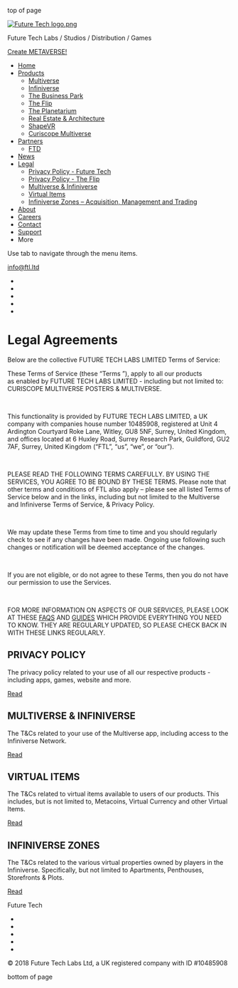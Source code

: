 top of page

[![Future Tech logo.png](https://static.wixstatic.com/media/bea093_38a597ef6a344e90ba7e9d7f5026a0ee~mv2.png/v1/fill/w_79,h_40,al_c,q_85,usm_0.66_1.00_0.01,enc_auto/Future%20Tech%20logo.png)](https://www.ftl.ltd/)

Future Tech Labs / Studios / Distribution / Games

[Create METAVERSE!](https://multiverseonline.io/createdomain)

* [Home](https://www.ftl.ltd/)
* [Products](https://www.ftl.ltd/products)
    * [Multiverse](https://www.ftl.ltd/multiverse)
    * [Infiniverse](https://www.ftl.ltd/infiniverse)
    * [The Business Park](https://www.ftl.ltd/businesspark)
    * [The Flip](https://www.ftl.ltd/theflip)
    * [The Planetarium](https://www.ftl.ltd/planetarium)
    * [Real Estate & Architecture](https://www.ftl.ltd/rea)
    * [ShapeVR](https://www.ftl.ltd/shapevr)
    * [Curiscope Multiverse](https://www.ftl.ltd/curiscopemv)
* [Partners](https://www.ftl.ltd/partnerships)
    * [FTD](https://www.ftl.ltd/ftd)
* [News](https://www.ftl.ltd/news)
* [Legal](https://www.ftl.ltd/legal)
    * [Privacy Policy - Future Tech](https://www.ftl.ltd/privacy-policy-ftl)
    * [Privacy Policy - The Flip](https://www.ftl.ltd/privacy-policy-the-flip)
    * [Multiverse & Infiniverse](https://www.ftl.ltd/legal-multiverse-and-infiniverse)
    * [Virtual Items](https://www.ftl.ltd/legal-virtual-items)
    * [Infiniverse Zones – Acquisition, Management and Trading](https://www.ftl.ltd/legal-infiniverse-zones)
* [About](https://www.ftl.ltd/about)
* [Careers](https://www.ftl.ltd/careers)
* [Contact](https://www.ftl.ltd/contact)
* [Support](https://www.ftl.ltd/support)
* More
    

Use tab to navigate through the menu items.

[info@ftl.ltd](mailto:info@ftl.ltd)

* [](https://www.linkedin.com/company/future-tech-labs-ltd/)
* [](https://discord.gg/ppNYA3fAke)
* [](https://www.youtube.com/channel/UCNEgOldaXgMRAl4kv7MVrxw)
* [](https://www.facebook.com/MultiverseFTL)
* [](https://twitter.com/Multiverse_FTL)

Legal Agreements
================

Below are the collective FUTURE TECH LABS LIMITED Terms of Service:

These Terms of Service (these “Terms ”), apply to all our products as enabled by FUTURE TECH LABS LIMITED - including but not limited to: CURISCOPE MULTIVERSE POSTERS & MULTIVERSE.

​

This functionality is provided by FUTURE TECH LABS LIMITED, a UK company with companies house number 10485908, registered at Unit 4 Ardington Courtyard Roke Lane, Witley, GU8 5NF, Surrey, United Kingdom, and offices located at 6 Huxley Road, Surrey Research Park, Guildford, GU2 7AF, Surrey, United Kingdom (“FTL”, “us”, “we”, or “our”).

​

PLEASE READ THE FOLLOWING TERMS CAREFULLY. BY USING THE SERVICES, YOU AGREE TO BE BOUND BY THESE TERMS. Please note that other terms and conditions of FTL also apply – please see all listed Terms of Service below and in the links, including but not limited to the Multiverse and Infiniverse Terms of Service, & Privacy Policy.

​

We may update these Terms from time to time and you should regularly check to see if any changes have been made. Ongoing use following such changes or notification will be deemed acceptance of the changes.

​

If you are not eligible, or do not agree to these Terms, then you do not have our permission to use the Services.

​

FOR MORE INFORMATION ON ASPECTS OF OUR SERVICES, PLEASE LOOK AT THESE [FAQS](https://www.multiverseupdates.com/faq) AND [GUIDES](https://www.multiverseupdates.com/) WHICH PROVIDE EVERYTHING YOU NEED TO KNOW. THEY ARE REGULARLY UPDATED, SO PLEASE CHECK BACK IN WITH THESE LINKS REGULARLY.

PRIVACY POLICY
--------------

The privacy policy related to your use of all our respective products - including apps, games, website and more.

[Read](https://www.ftl.ltd/privacy-policy-ftl)

MULTIVERSE & INFINIVERSE
------------------------

The T&Cs related to your use of the Multiverse app, including access to the Infiniverse Network.

[Read](https://www.ftl.ltd/legal-multiverse-and-infiniverse)

VIRTUAL ITEMS
-------------

The T&Cs related to virtual items available to users of our products. This includes, but is not limited to, Metacoins, Virtual Currency and other Virtual Items.

[Read](https://www.ftl.ltd/legal-virtual-items)

INFINIVERSE ZONES
-----------------

The T&Cs related to the various virtual properties owned by players in the Infiniverse. Specifically, but not limited to Apartments, Penthouses, Storefronts & Plots.

[Read](https://www.ftl.ltd/legal-infiniverse-zones)

Future Tech

* [](https://www.linkedin.com/company/future-tech-labs-ltd/)
* [](https://discord.gg/ppNYA3fAke)
* [](https://www.youtube.com/channel/UCNEgOldaXgMRAl4kv7MVrxw)
* [](https://www.facebook.com/MultiverseFTL)
* [](https://twitter.com/Multiverse_FTL)

© 2018 Future Tech Labs Ltd, a UK registered company with ID #10485908

bottom of page